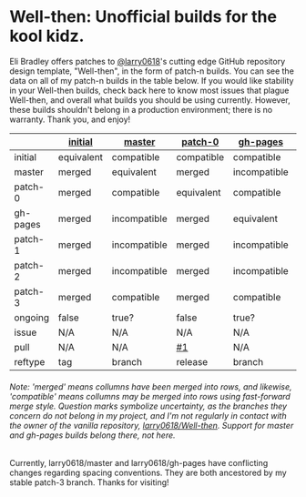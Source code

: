 # Well-then: Unofficial builds for the kool kidz.

Eli Bradley offers patches to [@larry0618](https://github.com/larry0618/)'s cutting edge GitHub repository design template, "Well-then", in the form of patch-n builds. You can see the data on all of my patch-n builds in the table below. If you would like stability in your Well-then builds, check back here to know most issues that plague Well-then, and overall what builds you should be using currently. However, these builds shouldn't belong in a production environment; there is no warranty. Thank you, and enjoy!

|| [initial](https://github.com/EtherTyper/Well-then/tree/initial) | [master](https://github.com/larry0618/Well-then/tree/master) | [patch-0](https://github.com/EtherTyper/Well-then/tree/patch-0) | [gh-pages](https://github.com/larry0618/Well-then/tree/gh-pages) | [patch-1](https://github.com/EtherTyper/Well-then/tree/patch-1) | [patch-2](https://github.com/EtherTyper/Well-then/tree/patch-2) | [patch-3](https://github.com/EtherTyper/Well-then/tree/patch-3) |
|---|---|---|---|---|---|---|---|
| initial | equivalent | compatible | compatible | compatible | compatible | compatible | compatible |
| master | merged | equivalent | merged | incompatible | incompatible | incompatible | merged |
| patch-0 | merged | compatible | equivalent | compatible | compatible | compatible | compatible |
| gh-pages | merged | incompatible | merged | equivalent | incompatible | incompatible | merged |
| patch-1 | merged | incompatible | merged | incompatible | equivalent | incompatible | incompatible |
| patch-2 | merged | incompatible | merged | incompatible | incompatible | equivalent | incompatible |
| patch-3 | merged | compatible | merged | compatible | incompatible | incompatible | equivalent |
| ongoing | false | true? | false | true? | false | false | false |
| issue | N/A | N/A | N/A | N/A | [#2](https://github.com/larry0618/Well-then/issues/2) | [#6](https://github.com/larry0618/Well-then/issues/6) | [#8](https://github.com/larry0618/Well-then/issues/8) |
| pull | N/A | N/A | [#1](https://github.com/larry0618/Well-then/pull/1) | N/A | [#3](https://github.com/larry0618/Well-then/pull/3) | [#5](https://github.com/larry0618/Well-then/pull/5) | [#7](https://github.com/larry0618/Well-then/pull/7) & [#9](https://github.com/larry0618/Well-then/pull/9) |
| reftype | tag | branch | release | branch | release | release | release |
###### Note: 'merged' means collumns have been merged into rows, and likewise, 'compatible' means collumns _may_ be merged into rows using fast-forward merge style. Question marks symbolize uncertainty, as the branches they concern do not belong in my project, and I'm not regularly in contact with the owner of the vanilla repository, [larry0618/Well-then](https://github.com/larry0618/Well-then/). Support for master and gh-pages builds belong there, not here.

Currently, larry0618/master and larry0618/gh-pages have conflicting changes regarding spacing conventions. They are both ancestored by my stable patch-3 branch. Thanks for visiting!

